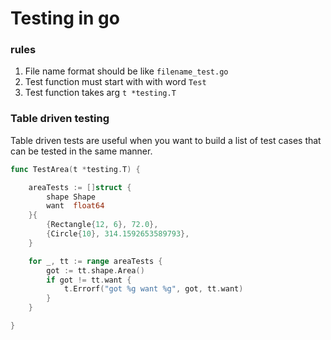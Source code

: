 # Testing in go

### rules
1. File name format should be like `filename_test.go`
2. Test function must start with with word `Test`
3. Test function takes arg `t *testing.T`

### Table driven testing

Table driven tests are useful when you want to build a list of test cases that can be tested in the same manner.
```go
func TestArea(t *testing.T) {

	areaTests := []struct {
		shape Shape
		want  float64
	}{
		{Rectangle{12, 6}, 72.0},
		{Circle{10}, 314.1592653589793},
	}

	for _, tt := range areaTests {
		got := tt.shape.Area()
		if got != tt.want {
			t.Errorf("got %g want %g", got, tt.want)
		}
	}

}
```